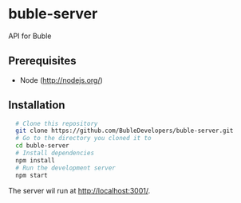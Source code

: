 # buble-server
API for Buble

## Prerequisites
- Node (http://nodejs.org/)

## Installation

```bash
  # Clone this repository
  git clone https://github.com/BubleDevelopers/buble-server.git
  # Go to the directory you cloned it to
  cd buble-server
  # Install dependencies
  npm install
  # Run the development server
  npm start
```

The server wil run at [http://localhost:3001/](http://localhost:3001/).
